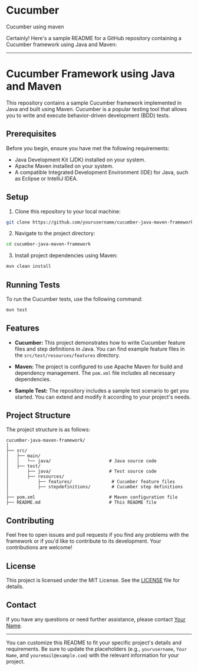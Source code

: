 # Cucumber
Cucumber using maven 

Certainly! Here's a sample README for a GitHub repository containing a Cucumber framework using Java and Maven:

---

# Cucumber Framework using Java and Maven

This repository contains a sample Cucumber framework implemented in Java and built using Maven. Cucumber is a popular testing tool that allows you to write and execute behavior-driven development (BDD) tests.

## Prerequisites

Before you begin, ensure you have met the following requirements:

- Java Development Kit (JDK) installed on your system.
- Apache Maven installed on your system.
- A compatible Integrated Development Environment (IDE) for Java, such as Eclipse or IntelliJ IDEA.

## Setup

1. Clone this repository to your local machine:

```bash
git clone https://github.com/yourusername/cucumber-java-maven-framework.git
```

2. Navigate to the project directory:

```bash
cd cucumber-java-maven-framework
```

3. Install project dependencies using Maven:

```bash
mvn clean install
```

## Running Tests

To run the Cucumber tests, use the following command:

```bash
mvn test
```

## Features

- **Cucumber:** This project demonstrates how to write Cucumber feature files and step definitions in Java. You can find example feature files in the `src/test/resources/features` directory.

- **Maven:** The project is configured to use Apache Maven for build and dependency management. The `pom.xml` file includes all necessary dependencies.

- **Sample Test:** The repository includes a sample test scenario to get you started. You can extend and modify it according to your project's needs.

## Project Structure

The project structure is as follows:

```
cucumber-java-maven-framework/
│
├── src/
│   ├── main/
│   │   └── java/                      # Java source code
│   ├── test/
│       ├── java/                      # Test source code
│       ├── resources/
│           ├── features/               # Cucumber feature files
│           ├── stepdefinitions/        # Cucumber step definitions
│
├── pom.xml                            # Maven configuration file
├── README.md                          # This README file
```

## Contributing

Feel free to open issues and pull requests if you find any problems with the framework or if you'd like to contribute to its development. Your contributions are welcome!

## License

This project is licensed under the MIT License. See the [LICENSE](LICENSE) file for details.

## Contact

If you have any questions or need further assistance, please contact [Your Name](mailto:youremail@example.com).

---

You can customize this README to fit your specific project's details and requirements. Be sure to update the placeholders (e.g., `yourusername`, `Your Name`, and `youremail@example.com`) with the relevant information for your project.
